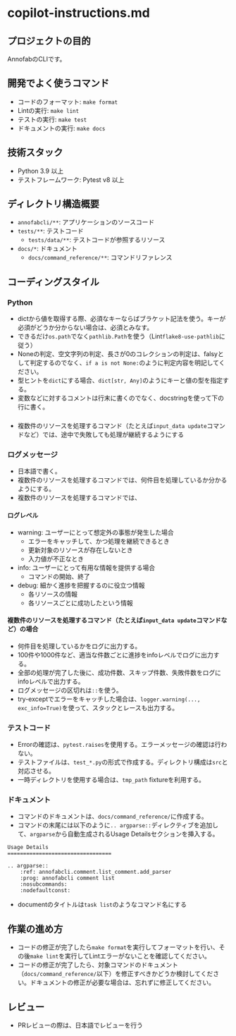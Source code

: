 # copilot-instructions.md

## プロジェクトの目的
AnnofabのCLIです。

## 開発でよく使うコマンド
* コードのフォーマット: `make format`
* Lintの実行: `make lint`
* テストの実行: `make test`
* ドキュメントの実行: `make docs`

## 技術スタック
* Python 3.9 以上
* テストフレームワーク: Pytest v8 以上

## ディレクトリ構造概要

* `annofabcli/**`: アプリケーションのソースコード
* `tests/**`: テストコード
    * `tests/data/**`: テストコードが参照するリソース
* `docs/*`: ドキュメント
    * `docs/command_reference/**`: コマンドリファレンス

## コーディングスタイル

### Python
* dictから値を取得する際、必須なキーならばブラケット記法を使う。キーが必須がどうか分からない場合は、必須とみなす。
* できるだけ`os.path`でなく`pathlib.Path`を使う（Lint`flake8-use-pathlib`に従う）
* Noneの判定、空文字列の判定、長さが0のコレクションの判定は、falsyとして判定するのでなく、`if a is not None:`のように判定内容を明記してください。
* 型ヒントを`dict`にする場合、`dict[str, Any]`のようにキーと値の型を指定する。
* 変数などに対するコメントは行末に書くのでなく、docstringを使って下の行に書く。

### 
* 複数件のリソースを処理するコマンド（たとえば`input_data update`コマンドなど）では、途中で失敗しても処理が継続するようにする

### ログメッセージ
* 日本語で書く。
* 複数件のリソースを処理するコマンドでは、何件目を処理しているか分かるようにする。
* 複数件のリソースを処理するコマンドでは、

#### ログレベル
* warning: ユーザーにとって想定外の事態が発生した場合
    * エラーをキャッチして、かつ処理を継続できるとき
    * 更新対象のリソースが存在しないとき
    * 入力値が不正なとき
* info: ユーザーにとって有用な情報を提供する場合
    * コマンドの開始、終了
* debug: 細かく進捗を把握するのに役立つ情報
    * 各リソースの情報
    * 各リソースごとに成功したという情報
    
    
#### 複数件のリソースを処理するコマンド（たとえば`input_data update`コマンドなど）の場合
* 何件目を処理しているかをログに出力する。
* 100件や1000件など、適当な件数ごとに進捗をinfoレベルでログに出力する。
* 全部の処理が完了した後に、成功件数、スキップ件数、失敗件数をログにinfoレベルで出力する。
* ログメッセージの区切れは` :: `を使う。
* try-exceptでエラーをキャッチした場合は、`logger.warning(..., exc_info=True)`を使って、スタックとレースも出力する。


### テストコード
* Errorの確認は、`pytest.raises`を使用する。エラーメッセージの確認は行わない。
* テストファイルは、`test_*.py`の形式で作成する。ディレクトリ構成は`src`と対応させる。
* 一時ディレクトリを使用する場合は、`tmp_path` fixtureを利用する。

### ドキュメント
* コマンドのドキュメントは、`docs/command_reference/`に作成する。
* コマンドの末尾には以下のように`.. argparse::`ディレクティブを追加して、`argparse`から自動生成されるUsage Detailsセクションを挿入する。

```
Usage Details
=================================

.. argparse::
    :ref: annofabcli.comment.list_comment.add_parser
    :prog: annofabcli comment list
    :nosubcommands:
    :nodefaultconst:
```

* documentのタイトルは`task list`のようなコマンド名にする


## 作業の進め方
* コードの修正が完了したら`make format`を実行してフォーマットを行い、その後`make lint`を実行してLintエラーがないことを確認してください。
* コードの修正が完了したら、対象コマンドのドキュメント（`docs/command_reference/`以下）を修正すべきかどうか検討してください。ドキュメントの修正が必要な場合は、忘れずに修正してください。


## レビュー
* PRレビューの際は、日本語でレビューを行う
